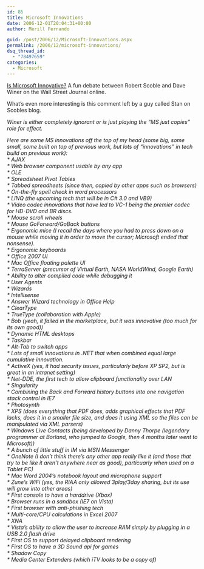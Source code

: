 ```yaml
---
id: 85
title: Microsoft Innovations
date: 2006-12-01T20:04:31+00:00
author: Merill Fernando

guid: /post/2006/12/Microsoft-Innovations.aspx
permalink: /2006/12/microsoft-innovations/
dsq_thread_id:
  - "78497659"
categories:
  - Microsoft
---
```

<p><a href="http://scobleizer.com/2006/12/01/is-microsoft-innovative-dave-winer-and-i-argue-it-out/">Is Microsoft Innovative?</a> A fun debate between Robert Scoble and Dave Winer on the Wall Street Journal online.</p>
<p>What&rsquo;s even more interesting is this comment left by a guy called Stan on Scobles blog.</p>
<p><em>Winer is either completely ignorant or is just playing the &ldquo;MS just copies&rdquo; role for effect.</em></p>
<p><em>Here are some MS innovations off the top of my head (some big, some small, some built on top of previous work, but lots of &ldquo;innovations&rdquo; in tech build on previous work):<br />* AJAX<br />* Web browser component usable by any app<br />* OLE<br />* Spreadsheet Pivot Tables<br />* Tabbed spreadheets (since then, copied by other apps such as browsers)<br />* On-the-fly spell check in word processors<br />* LINQ (the upcoming tech that will be in C# 3.0 and VB9)<br />* Video codec innovations that have led to VC-1 being the premier codec for HD-DVD and BR discs.<br />* Mouse scroll wheels<br />* Mouse GoForward/GoBack buttons<br />* Ergonomic mice (I recall the days where you had to press down on a mouse while moving it in order to move the cursor; Microsoft ended that nonsense).<br />* Ergonomic keyboards<br />* Office 2007 UI<br />* Mac Office floating palette UI<br />* TerraServer (precursor of Virtual Earth, NASA WorldWind, Google Earth)<br />* Ability to alter compiled code while debugging it<br />* User Agents<br />* Wizards<br />* Intellisense<br />* Answer Wizard technology in Office Help<br />* ClearType<br />* TrueType (collaboration with Apple)<br />* Bob (yeah, it failed in the marketplace, but it was innovative (too much for its own good))<br />* Dynamic HTML desktops<br />* Taskbar<br />* Alt-Tab to switch apps<br />* Lots of small innovations in .NET that when combined equal large cumulative innovation.<br />* ActiveX (yes, it had security issues, particularly before XP SP2, but is great in an intranet setting)<br />* Net-DDE, the first tech to allow clipboard functionality over LAN<br />* Singularity<br />* Combining the Back and Forward history buttons into one navigation stack control in IE7<br />* Photosynth<br />* XPS (does everything that PDF does, adds graphical effects that PDF lacks, does it in a smaller file size, and does it using XML so the files can be manipulated via XML parsers)<br />* Windows Live Contacts (being developed by Danny Thorpe (legendary programmer at Borland, who jumped to Google, then 4 months later went to Microsoft))<br />* A bunch of little stuff in IM via MSN Messenger<br />* OneNote (I don&rsquo;t think there&rsquo;s any other app really like it (and those that try to be like it aren&rsquo;t anywhere near as good), particuarly when used on a Tablet PC)<br />* Mac Word 2004&rsquo;s notebook layout and microphone support<br />* Zune&rsquo;s WiFi (yes, the RIAA only allowed 3play/3day sharing, but its use will grow into other areas)<br />* First console to have a harddrive (Xbox)<br />* Browser runs in a sandbox (IE7 on Vista)<br />* First browser with anti-phishing tech<br />* Multi-core/CPU calculations in Excel 2007<br />* XNA<br />* Vista&rsquo;s ability to allow the user to increase RAM simply by plugging in a USB 2.0 flash drive<br />* First OS to support delayed clipboard rendering<br />* First OS to have a 3D Sound api for games<br />* Shadow Copy<br />* Media Center Extenders (which iTV looks to be a copy of) </em></p>